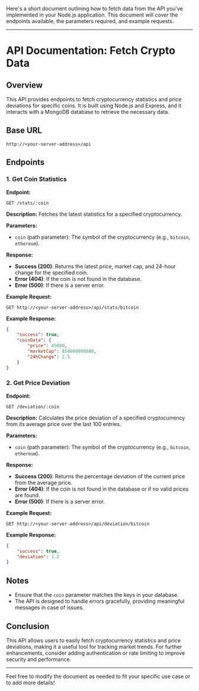 Here's a short document outlining how to fetch data from the API you've implemented in your Node.js application. This document will cover the endpoints available, the parameters required, and example requests.

---

# API Documentation: Fetch Crypto Data

## Overview
This API provides endpoints to fetch cryptocurrency statistics and price deviations for specific coins. It is built using Node.js and Express, and it interacts with a MongoDB database to retrieve the necessary data.

## Base URL
```
http://<your-server-address>/api
```

## Endpoints

### 1. Get Coin Statistics

**Endpoint:**
```
GET /stats/:coin
```

**Description:**
Fetches the latest statistics for a specified cryptocurrency.

**Parameters:**
- `coin` (path parameter): The symbol of the cryptocurrency (e.g., `bitcoin`, `ethereum`).

**Response:**
- **Success (200)**: Returns the latest price, market cap, and 24-hour change for the specified coin.
- **Error (404)**: If the coin is not found in the database.
- **Error (500)**: If there is a server error.

**Example Request:**
```http
GET http://<your-server-address>/api/stats/bitcoin
```

**Example Response:**
```json
{
    "success": true,
    "coinData": {
        "price": 45000,
        "marketCap": 850000000000,
        "24hChange": 2.5
    }
}
```

### 2. Get Price Deviation

**Endpoint:**
```
GET /deviation/:coin
```

**Description:**
Calculates the price deviation of a specified cryptocurrency from its average price over the last 100 entries.

**Parameters:**
- `coin` (path parameter): The symbol of the cryptocurrency (e.g., `bitcoin`, `ethereum`).

**Response:**
- **Success (200)**: Returns the percentage deviation of the current price from the average price.
- **Error (404)**: If the coin is not found in the database or if no valid prices are found.
- **Error (500)**: If there is a server error.

**Example Request:**
```http
GET http://<your-server-address>/api/deviation/bitcoin
```

**Example Response:**
```json
{
    "success": true,
    "deviation": 1.2
}
```

## Notes
- Ensure that the `coin` parameter matches the keys in your database.
- The API is designed to handle errors gracefully, providing meaningful messages in case of issues.

## Conclusion
This API allows users to easily fetch cryptocurrency statistics and price deviations, making it a useful tool for tracking market trends. For further enhancements, consider adding authentication or rate limiting to improve security and performance.

--- 

Feel free to modify the document as needed to fit your specific use case or to add more details!
